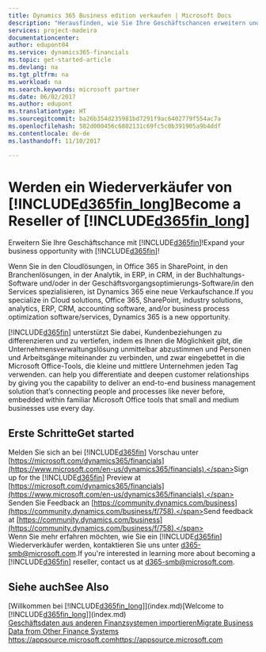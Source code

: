 ```yaml
---
title: Dynamics 365 Business edition verkaufen | Microsoft Docs
description: "Herausfinden, wie Sie Ihre Geschäftschancen erweitern und ein Microsoft Partner und Dynamics 365 Business edition-Wiederverkäufer werden."
services: project-madeira
documentationcenter: 
author: edupont04
ms.service: dynamics365-financials
ms.topic: get-started-article
ms.devlang: na
ms.tgt_pltfrm: na
ms.workload: na
ms.search.keywords: microsoft partner
ms.date: 06/02/2017
ms.author: edupont
ms.translationtype: HT
ms.sourcegitcommit: ba26b354d235981bd7291f9ac6402779f554ac7a
ms.openlocfilehash: 582d000456c6802131c69fc5c0b391905a9b4ddf
ms.contentlocale: de-de
ms.lasthandoff: 11/10/2017

---
```

# <a name="become-a-reseller-of-included365finlongincludesd365finlongmdmd"></a><span data-ttu-id="92a6e-103">Werden ein Wiederverkäufer von [!INCLUDE[d365fin_long](includes/d365fin_long_md.md)]</span><span class="sxs-lookup"><span data-stu-id="92a6e-103">Become a Reseller of [!INCLUDE[d365fin_long](includes/d365fin_long_md.md)]</span></span>
<span data-ttu-id="92a6e-104">Erweitern Sie Ihre Geschäftschance mit [!INCLUDE[d365fin](includes/d365fin_md.md)]!</span><span class="sxs-lookup"><span data-stu-id="92a6e-104">Expand your business opportunity with [!INCLUDE[d365fin](includes/d365fin_md.md)]!</span></span>  

<span data-ttu-id="92a6e-105">Wenn Sie in den Cloudlösungen, in Office 365 in SharePoint, in den Branchenlösungen, in der Analytik, in ERP, in CRM, in der Buchhaltungs-Software und/oder in der Geschäftsvorgangsoptimierungs-Software/in den Services spezialisieren, ist Dynamics 365 eine neue Verkaufschance.</span><span class="sxs-lookup"><span data-stu-id="92a6e-105">If you specialize in Cloud solutions, Office 365, SharePoint, industry solutions, analytics, ERP, CRM, accounting software, and/or business process optimization software/services, Dynamics 365 is a new opportunity.</span></span>   

[!INCLUDE[d365fin](includes/d365fin_md.md)]<span data-ttu-id="92a6e-106"> unterstützt Sie dabei, Kundenbeziehungen zu differenzieren und zu vertiefen, indem es Ihnen die Möglichkeit gibt, die Unternehmensverwaltungslösung unmittelbar abzustimmen und Personen und Arbeitsgänge miteinander zu verbinden, und zwar eingebettet in die Microsoft Office-Tools, die kleine und mittlere Unternehmen jeden Tag verwenden.</span><span class="sxs-lookup"><span data-stu-id="92a6e-106"> can help you differentiate and deepen customer relationships by giving you the capability to deliver an end-to-end business management solution that’s connecting people and processes like never before, embedded within familiar Microsoft Office tools that small and medium businesses use every day.</span></span>  

## <a name="get-started"></a><span data-ttu-id="92a6e-107">Erste Schritte</span><span class="sxs-lookup"><span data-stu-id="92a6e-107">Get started</span></span>
<span data-ttu-id="92a6e-108">Melden Sie sich an bei [!INCLUDE[d365fin](includes/d365fin_md.md)] Vorschau unter [https://microsoft.com/dynamics365/financials](https://www.microsoft.com/en-us/dynamics365/financials).</span><span class="sxs-lookup"><span data-stu-id="92a6e-108">Sign up for the [!INCLUDE[d365fin](includes/d365fin_md.md)] Preview at [https://microsoft.com/dynamics365/financials](https://www.microsoft.com/en-us/dynamics365/financials).</span></span>  
<span data-ttu-id="92a6e-109">Senden Sie Feedback an [https://community.dynamics.com/business](https://community.dynamics.com/business/f/758).</span><span class="sxs-lookup"><span data-stu-id="92a6e-109">Send feedback at [https://community.dynamics.com/business](https://community.dynamics.com/business/f/758).</span></span>  
<span data-ttu-id="92a6e-110">Wenn Sie mehr erfahren möchten, wie Sie ein [!INCLUDE[d365fin](includes/d365fin_md.md)] Wiederverkäufer werden, kontaktieren Sie uns unter [d365-smb@microsoft.com](mailto:d365-smb@microsoft.com).</span><span class="sxs-lookup"><span data-stu-id="92a6e-110">If you're interested in learning more about becoming a [!INCLUDE[d365fin](includes/d365fin_md.md)] reseller, contact us at [d365-smb@microsoft.com](mailto:d365-smb@microsoft.com).</span></span>  

## <a name="see-also"></a><span data-ttu-id="92a6e-111">Siehe auch</span><span class="sxs-lookup"><span data-stu-id="92a6e-111">See Also</span></span>
<span data-ttu-id="92a6e-112">[Willkommen bei [!INCLUDE[d365fin_long](includes/d365fin_long_md.md)]](index.md)</span><span class="sxs-lookup"><span data-stu-id="92a6e-112">[Welcome to [!INCLUDE[d365fin_long](includes/d365fin_long_md.md)]](index.md)</span></span>  
[<span data-ttu-id="92a6e-113">Geschäftsdaten aus anderen Finanzsystemen importieren</span><span class="sxs-lookup"><span data-stu-id="92a6e-113">Migrate Business Data from Other Finance Systems</span></span>](upload-data.md)  
[<span data-ttu-id="92a6e-114">https://appsource.microsoft.com</span><span class="sxs-lookup"><span data-stu-id="92a6e-114">https://appsource.microsoft.com</span></span>](https://appsource.microsoft.com/en-us/?product=project-madeira)  

